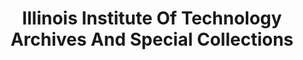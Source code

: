 ---
layout: repo
title: "Illinois Institute Of Technology Archives And Special Collections"
id: 15754
permalink: repos/15754/
---
